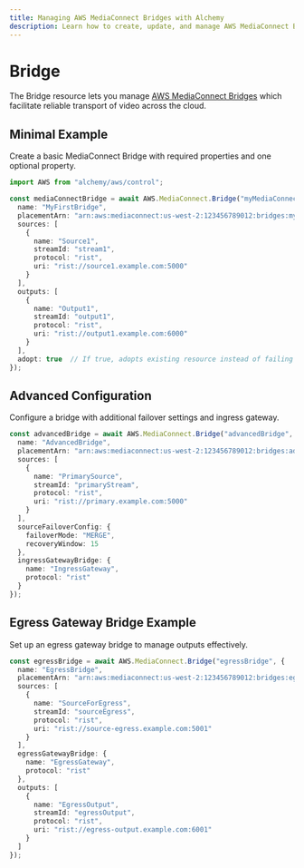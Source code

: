 ```yaml
---
title: Managing AWS MediaConnect Bridges with Alchemy
description: Learn how to create, update, and manage AWS MediaConnect Bridges using Alchemy Cloud Control.
---
```


# Bridge

The Bridge resource lets you manage [AWS MediaConnect Bridges](https://docs.aws.amazon.com/mediaconnect/latest/userguide/) which facilitate reliable transport of video across the cloud.

## Minimal Example

Create a basic MediaConnect Bridge with required properties and one optional property.

```ts
import AWS from "alchemy/aws/control";

const mediaConnectBridge = await AWS.MediaConnect.Bridge("myMediaConnectBridge", {
  name: "MyFirstBridge",
  placementArn: "arn:aws:mediaconnect:us-west-2:123456789012:bridges:my-bridge",
  sources: [
    {
      name: "Source1",
      streamId: "stream1",
      protocol: "rist",
      uri: "rist://source1.example.com:5000"
    }
  ],
  outputs: [
    {
      name: "Output1",
      streamId: "output1",
      protocol: "rist",
      uri: "rist://output1.example.com:6000"
    }
  ],
  adopt: true  // If true, adopts existing resource instead of failing when resource already exists
});
```

## Advanced Configuration

Configure a bridge with additional failover settings and ingress gateway.

```ts
const advancedBridge = await AWS.MediaConnect.Bridge("advancedBridge", {
  name: "AdvancedBridge",
  placementArn: "arn:aws:mediaconnect:us-west-2:123456789012:bridges:advanced-bridge",
  sources: [
    {
      name: "PrimarySource",
      streamId: "primaryStream",
      protocol: "rist",
      uri: "rist://primary.example.com:5000"
    }
  ],
  sourceFailoverConfig: {
    failoverMode: "MERGE",
    recoveryWindow: 15
  },
  ingressGatewayBridge: {
    name: "IngressGateway",
    protocol: "rist"
  }
});
```

## Egress Gateway Bridge Example

Set up an egress gateway bridge to manage outputs effectively.

```ts
const egressBridge = await AWS.MediaConnect.Bridge("egressBridge", {
  name: "EgressBridge",
  placementArn: "arn:aws:mediaconnect:us-west-2:123456789012:bridges:egress-bridge",
  sources: [
    {
      name: "SourceForEgress",
      streamId: "sourceEgress",
      protocol: "rist",
      uri: "rist://source-egress.example.com:5001"
    }
  ],
  egressGatewayBridge: {
    name: "EgressGateway",
    protocol: "rist"
  },
  outputs: [
    {
      name: "EgressOutput",
      streamId: "egressOutput",
      protocol: "rist",
      uri: "rist://egress-output.example.com:6001"
    }
  ]
});
```